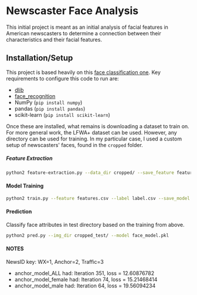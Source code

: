 # Newscaster Face Analysis
This initial project is meant as an initial analysis of facial features in American newscasters to determine a connection between their characteristics and their facial features.

## Installation/Setup
This project is based heavily on this [face classification one](https://github.com/wondonghyeon/face-classification). Key requirements to configure this code to run are:
  * [dlib](https://gist.github.com/ageitgey/629d75c1baac34dfa5ca2a1928a7aeaf)
  * [face_recognition](https://github.com/ageitgey/face_recognition/)
  * NumPy (```pip install numpy```)
  * pandas (`pip install pandas`)
  * scikit-learn (`pip install scikit-learn`)
  
  Once these are installed, what remains is downloading a dataset to train on. For more general work, the LFWA+ dataset can be used. However, any directory can be used for training. In my particular case, I used a custom setup of newscasters' faces, found in the `cropped` folder.

##### Feature Extraction
```bash
python2 feature-extraction.py --data_dir cropped/ --save_feature feature.csv --save_label label.csv
```
  
#### Model Training
```bash
python2 train.py --feature features.csv --label label.csv --save_model face_model.pkl
```

#### Prediction
Classify face attributes in test directory based on the training from above.
```bash
python2 pred.py --img_dir cropped_test/ --model face_model.pkl
```

#### NOTES
NewsID key: WX=1, Anchor=2, Traffic=3

 * anchor_model_ALL had: Iteration 351, loss = 12.60876782
 * anchor_model_female had: Iteration 74, loss = 15.21468414
 * anchor_model_male had: Iteration 64, loss = 19.56094234

